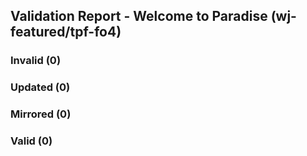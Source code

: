 ## Validation Report - Welcome to Paradise (wj-featured/tpf-fo4)


### Invalid (0)
### Updated (0)
### Mirrored (0)
### Valid (0)
